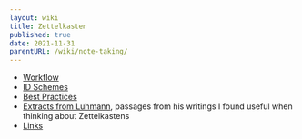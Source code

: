```yaml
---
layout: wiki
title: Zettelkasten
published: true
date: 2021-11-31
parentURL: /wiki/note-taking/
---
```


- [Workflow](./workflow)
- [ID Schemes](./id-schemes)
- [Best Practices](./best-practices)
- [Extracts from Luhmann](./extracts-from-luhmann), passages from his
  writings I found useful when thinking about Zettelkastens
- [Links](./links)
